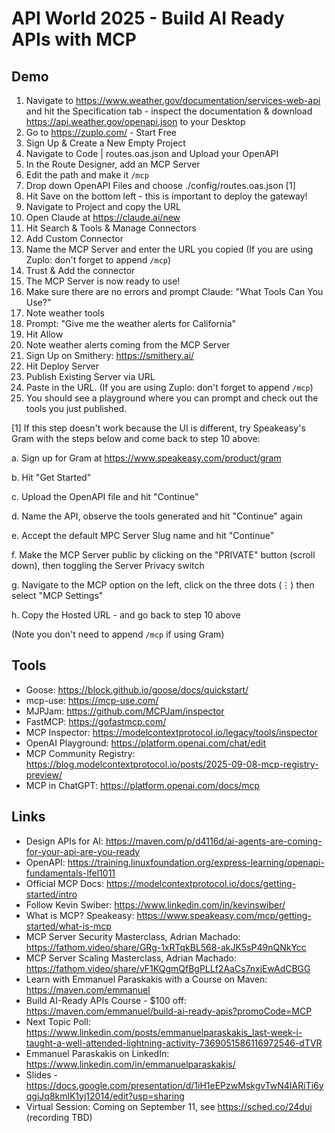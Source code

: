 # API World 2025 - Build AI Ready APIs with MCP

## Demo

1. Navigate to https://www.weather.gov/documentation/services-web-api and hit the Specification tab - inspect the documentation & download https://api.weather.gov/openapi.json to your Desktop
2. Go to https://zuplo.com/ - Start Free
3. Sign Up & Create a New Empty Project
4. Navigate to Code | routes.oas.json and Upload your OpenAPI
5. In the Route Designer, add an MCP Server
6. Edit the path and make it `/mcp`
7. Drop down OpenAPI Files and choose ./config/routes.oas.json [1]
8. Hit Save on the bottom left - this is important to deploy the gateway!
9. Navigate to Project and copy the URL
10. Open Claude at https://claude.ai/new
11. Hit Search & Tools & Manage Connectors
12. Add Custom Connector
13. Name the MCP Server and enter the URL you copied (If you are using Zuplo: don't forget to append `/mcp`)
14. Trust & Add the connector
15. The MCP Server is now ready to use!
16. Make sure there are no errors and prompt Claude: "What Tools Can You Use?"
17. Note weather tools
18. Prompt: "Give me the weather alerts for California"
19. Hit Allow
20. Note weather alerts coming from the MCP Server
21. Sign Up on Smithery: https://smithery.ai/
22. Hit Deploy Server
23. Publish Existing Server via URL
24. Paste in the URL. (If you are using Zuplo: don't forget to append `/mcp`)
25. You should see a playground where you can prompt and check out the tools you just published.

[1] If this step doesn't work because the UI is different, try Speakeasy's Gram with the steps below and come back to step 10 above:

a. Sign up for Gram at  https://www.speakeasy.com/product/gram

b. Hit "Get Started"

c. Upload the OpenAPI file and hit "Continue"

d. Name the API, observe the tools generated and hit "Continue" again

e. Accept the default MPC Server Slug name and hit "Continue"

f. Make the MCP Server public by clicking on the "PRIVATE" button (scroll down), then toggling the Server Privacy switch

g. Navigate to the MCP option on the left, click on the three dots (⋮) then select "MCP Settings"

h. Copy the Hosted URL - and go back to step 10 above

(Note you don't need to append `/mcp` if using Gram)

## Tools
- Goose: https://block.github.io/goose/docs/quickstart/
- mcp-use: https://mcp-use.com/
- MJPJam: https://github.com/MCPJam/inspector
- FastMCP: https://gofastmcp.com/
- MCP Inspector: https://modelcontextprotocol.io/legacy/tools/inspector
- OpenAI Playground: https://platform.openai.com/chat/edit
- MCP Community Registry: https://blog.modelcontextprotocol.io/posts/2025-09-08-mcp-registry-preview/
- MCP in ChatGPT: https://platform.openai.com/docs/mcp

## Links
- Design APIs for AI: https://maven.com/p/d4116d/ai-agents-are-coming-for-your-api-are-you-ready
- OpenAPI: https://training.linuxfoundation.org/express-learning/openapi-fundamentals-lfel1011
- Official MCP Docs: https://modelcontextprotocol.io/docs/getting-started/intro
- Follow Kevin Swiber: https://www.linkedin.com/in/kevinswiber/
- What is MCP? Speakeasy: https://www.speakeasy.com/mcp/getting-started/what-is-mcp
- MCP Server Security Masterclass, Adrian Machado: https://fathom.video/share/GRg-1xRTqkBL568-akJK5sP49nQNkYcc
- MCP Server Scaling Masterclass, Adrian Machado: https://fathom.video/share/vF1KQgmQfBgPLLf2AaCs7nxjEwAdCBGG
- Learn with Emmanuel Paraskakis with a Course on Maven: https://maven.com/emmanuel
- Build AI-Ready APIs Course - $100 off: https://maven.com/emmanuel/build-ai-ready-apis?promoCode=MCP
- Next Topic Poll: https://www.linkedin.com/posts/emmanuelparaskakis_last-week-i-taught-a-well-attended-lightning-activity-7369051586116972546-dTVR
- Emmanuel Paraskakis on LinkedIn: https://www.linkedin.com/in/emmanuelparaskakis/
- Slides - https://docs.google.com/presentation/d/1iH1eEPzwMskgvTwN4IARiTi6yqgiJq8kmlK1yj12014/edit?usp=sharing
- Virtual Session: Coming on September 11, see https://sched.co/24dui (recording TBD)


